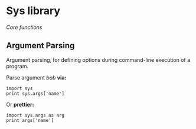 # Sys library
_Core functions_

## Argument Parsing
Argument parsing, for defining options during command-line execution of a program.

Parse argument *bob* **via:**

	import sys
	print sys.args['name']

Or **prettier:**

	import sys.args as arg
	print args['name']
    